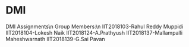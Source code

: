 # DMI
DMI Assignments\n
Group Members:\n
IIT2018103-Rahul Reddy Muppidi
IIT2018104-Lokesh Naik
IIT2018124-A.Prathyush
IIT2018137-Mallampalli Maheshwarnath
IIT2018139-G.Sai Pavan
